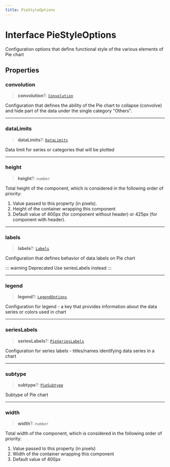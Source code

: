 ```yaml
---
title: PieStyleOptions
---
```


# Interface PieStyleOptions

Configuration options that define functional style of the various elements of Pie chart

## Properties

### convolution

> **convolution**?: [`Convolution`](../type-aliases/type-alias.Convolution.md)

Configuration that defines the ability of the Pie chart to collapse (convolve) and
hide part of the data under the single category "Others".

***

### dataLimits

> **dataLimits**?: [`DataLimits`](interface.DataLimits.md)

Data limit for series or categories that will be plotted

***

### height

> **height**?: `number`

Total height of the component, which is considered in the following order of priority:

1. Value passed to this property (in pixels).
2. Height of the container wrapping this component
3. Default value of 400px (for component without header) or 425px (for component with header).

***

### labels

> **labels**?: [`Labels`](../type-aliases/type-alias.Labels.md)

Configuration that defines behavior of data labels on Pie chart

::: warning Deprecated
Use seriesLabels instead
:::

***

### legend

> **legend**?: [`LegendOptions`](../../sdk-ui/type-aliases/type-alias.LegendOptions.md)

Configuration for legend - a key that provides information about the data series or colors used in chart

***

### seriesLabels

> **seriesLabels**?: [`PieSeriesLabels`](../../sdk-ui/type-aliases/type-alias.PieSeriesLabels.md)

Configuration for series labels - titles/names identifying data series in a chart

***

### subtype

> **subtype**?: [`PieSubtype`](../type-aliases/type-alias.PieSubtype.md)

Subtype of Pie chart

***

### width

> **width**?: `number`

Total width of the component, which is considered in the following order of priority:

1. Value passed to this property (in pixels)
2. Width of the container wrapping this component
3. Default value of 400px
